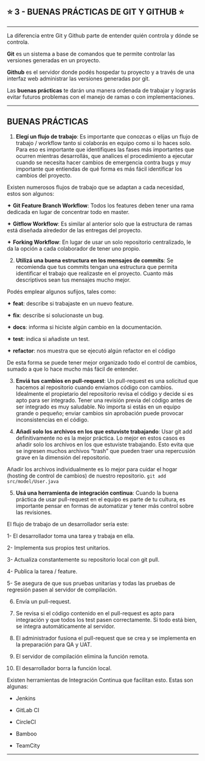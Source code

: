 ## :star: 3 - BUENAS PRÁCTICAS DE GIT Y GITHUB :star:

---

La diferencia entre Git y Github parte de entender quién controla y dónde se controla.

**Git** es un sistema a base de comandos que te permite controlar las versiones generadas en un proyecto.

**Github** es el servidor donde podés hospedar tu proyecto y a través de una interfaz web administrar las versiones generadas por git.

Las **buenas prácticas** te darán una manera ordenada de trabajar y lograrás evitar futuros problemas con el manejo de ramas o con implementaciones.

---

## BUENAS PRÁCTICAS

1. **Elegí un flujo de trabajo**: Es importante que conozcas o elijas un flujo de trabajo / workflow tanto  si colaborás en equipo como si lo haces solo.  Para eso es importante que identifiques las fases más importantes que ocurren mientras desarrollás, que analices el procedimiento a ejecutar cuando se necesita hacer cambios de emergencia contra bugs y muy importante que entiendas de qué forma es más fácil identificar los cambios del proyecto.

Existen numerosos flujos de trabajo que se adaptan a cada necesidad, estos son algunos:

✦ **Git Feature Branch Workflow**:  Todos los features deben tener una rama dedicada en lugar de concentrar todo en master.

✦ **Gitflow Workflow**:  Es similar al anterior solo que la estructura de ramas está diseñada alrededor de las entregas del proyecto.

✦ **Forking Workflow**:  En lugar de usar un solo repositorio centralizado, le da la opción a cada colaborador de tener uno propio.

2. **Utilizá una buena estructura en los mensajes de commits**: Se recomienda que tus commits tengan una estructura que permita identificar el trabajo que realizaste en el proyecto. Cuanto más descriptivos sean tus mensajes mucho mejor.

Podés emplear algunos sufijos, tales como:

✦ **feat**: describe si trabajaste en un nuevo feature.

✦ **fix**: describe si solucionaste un bug.

✦ **docs**: informa si hiciste algún cambio en la documentación.

✦ **test**: indica si añadiste un test.

✦ **refactor**: nos muestra que se ejecutó algún refactor en el código

De esta forma se puede tener mejor organizado todo el control de cambios, sumado a que lo hace mucho más fácil de entender.

3. **Enviá tus cambios en pull-request**: Un pull-request es una solicitud que hacemos al repositorio cuando enviamos código con cambios. Idealmente el propietario del repositorio revisa el código y decide si es apto para ser integrado. Tener una revisión previa del código antes de ser integrado es muy saludable. No importa si estás en un equipo grande o pequeño; enviar cambios sin aprobación puede provocar inconsistencias en el código.

4. **Añadí solo los archivos en los que estuviste trabajando**: Usar git add definitivamente no es la mejor práctica. Lo mejor en estos casos es añadir solo los archivos en los que estuviste trabajando. Esto evita que se ingresen muchos archivos “trash” que pueden traer una repercusión grave en la dimensión del repositorio.

Añadir los archivos individualmente es lo mejor para cuidar el hogar (hosting de control de cambios) de nuestro repositorio. `git add src/model/User.java`

5. **Usá una herramienta de integración continua**: Cuando la buena práctica de usar pull-request en el equipo es parte de tu cultura, es importante pensar en formas de automatizar y tener más control sobre las revisiones.

El flujo de trabajo de un desarrollador sería este:

1- El desarrollador toma una tarea y trabaja en ella.

2- Implementa sus propios test unitarios.

3- Actualiza constantemente su repositorio local con git pull.

4- Publica la tarea / feature.

5- Se asegura de que sus pruebas unitarias y todas las pruebas de regresión pasen al servidor de compilación.

6. Envía un pull-request.

7. Se revisa si el código contenido en el pull-request es apto para integración y que todos los test pasen correctamente. Si todo está bien, se integra automáticamente al servidor.

8. El administrador fusiona el pull-request que se crea y se implementa en la preparación para QA y UAT.

9. El servidor de compilación elimina la función remota.

10. El desarrollador borra la función local.

Existen herramientas de Integración Continua que facilitan esto. Estas son algunas:


- Jenkins

- GitLab CI 

- CircleCI

- Bamboo

- TeamCity


---